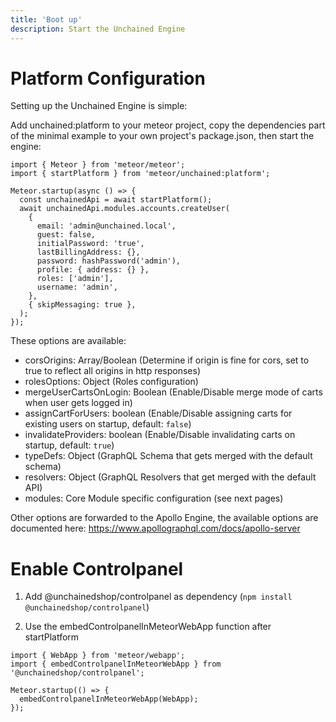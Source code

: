 ```yaml
---
title: 'Boot up'
description: Start the Unchained Engine
---
```


# Platform Configuration

Setting up the Unchained Engine is simple:

Add unchained:platform to your meteor project, copy the dependencies part of the minimal example to your own project's package.json, then start the engine:

```
import { Meteor } from 'meteor/meteor';
import { startPlatform } from 'meteor/unchained:platform';

Meteor.startup(async () => {
  const unchainedApi = await startPlatform();
  await unchainedApi.modules.accounts.createUser(
    {
      email: 'admin@unchained.local',
      guest: false,
      initialPassword: 'true',
      lastBillingAddress: {},
      password: hashPassword('admin'),
      profile: { address: {} },
      roles: ['admin'],
      username: 'admin',
    },
    { skipMessaging: true },
  );
});
```

These options are available:

- corsOrigins: Array/Boolean (Determine if origin is fine for cors, set to true to reflect all origins in http responses)
- rolesOptions: Object (Roles configuration)
- mergeUserCartsOnLogin: Boolean (Enable/Disable merge mode of carts when user gets logged in)
- assignCartForUsers: boolean (Enable/Disable assigning carts for existing users on startup, default: `false`)
- invalidateProviders: boolean (Enable/Disable invalidating carts on startup, default: `true`)
- typeDefs: Object (GraphQL Schema that gets merged with the default schema)
- resolvers: Object (GraphQL Resolvers that get merged with the default API)
- modules: Core Module specific configuration (see next pages)

Other options are forwarded to the Apollo Engine, the available options are documented here: https://www.apollographql.com/docs/apollo-server

# Enable Controlpanel

1. Add @unchainedshop/controlpanel as dependency (`npm install @unchainedshop/controlpanel`)

2. Use the embedControlpanelInMeteorWebApp function after startPlatform

```
import { WebApp } from 'meteor/webapp';
import { embedControlpanelInMeteorWebApp } from '@unchainedshop/controlpanel';

Meteor.startup(() => {
  embedControlpanelInMeteorWebApp(WebApp);
});
```
